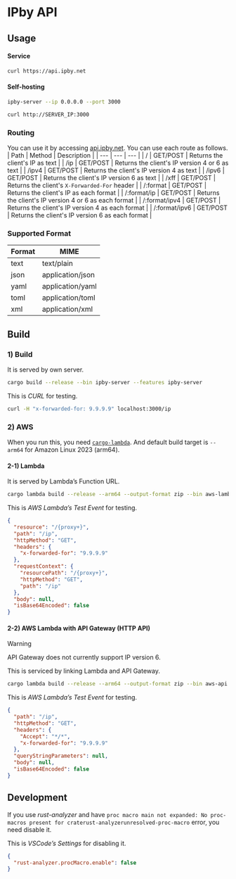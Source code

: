 # IPby API

## Usage

#### Service

```sh
curl https://api.ipby.net
```

#### Self-hosting

```sh
ipby-server --ip 0.0.0.0 --port 3000
```

```sh
curl http://SERVER_IP:3000
```

### Routing

You can use it by accessing [api.ipby.net](https://api.ipby.net). You can use each route as follows.
| Path | Method | Description |
| --- | --- | --- |
| / | GET/POST | Returns the client's IP as text |
| /ip | GET/POST | Returns the client's IP version 4 or 6 as text |
| /ipv4 | GET/POST | Returns the client's IP version 4 as text |
| /ipv6 | GET/POST | Returns the client's IP version 6 as text |
| /xff | GET/POST | Returns the client's `X-Forwarded-For` header |
| /:format | GET/POST | Returns the client's IP as each format |
| /:format/ip | GET/POST | Returns the client's IP version 4 or 6 as each format |
| /:format/ipv4 | GET/POST | Returns the client's IP version 4 as each format |
| /:format/ipv6 | GET/POST | Returns the client's IP version 6 as each format |

### Supported Format

| Format | MIME             |
| ------ | ---------------- |
| text   | text/plain       |
| json   | application/json |
| yaml   | application/yaml |
| toml   | application/toml |
| xml    | application/xml  |

## Build

### 1) Build

It is served by own server.

```sh
cargo build --release --bin ipby-server --features ipby-server
```

This is _CURL_ for testing.

```sh
curl -H "x-forwarded-for: 9.9.9.9" localhost:3000/ip
```

### 2) AWS

When you run this, you need [`cargo-lambda`](https://github.com/awslabs/aws-lambda-rust-runtime). And default build target is `--arm64` for Amazon Linux 2023 (arm64).

#### 2-1) Lambda

It is served by Lambda’s Function URL.

```sh
cargo lambda build --release --arm64 --output-format zip --bin aws-lambda --features aws-lambda
```

This is _AWS Lambda’s Test Event_ for testing.

```json
{
  "resource": "/{proxy+}",
  "path": "/ip",
  "httpMethod": "GET",
  "headers": {
    "x-forwarded-for": "9.9.9.9"
  },
  "requestContext": {
    "resourcePath": "/{proxy+}",
    "httpMethod": "GET",
    "path": "/ip"
  },
  "body": null,
  "isBase64Encoded": false
}
```

#### 2-2) AWS Lambda with API Gateway (HTTP API)

> [!WARNING]
> API Gateway does not currently support IP version 6.

This is serviced by linking Lambda and API Gateway.

```sh
cargo lambda build --release --arm64 --output-format zip --bin aws-api --features aws-api
```

This is _AWS Lambda’s Test Event_ for testing.

```json
{
  "path": "/ip",
  "httpMethod": "GET",
  "headers": {
    "Accept": "*/*",
    "x-forwarded-for": "9.9.9.9"
  },
  "queryStringParameters": null,
  "body": null,
  "isBase64Encoded": false
}
```

## Development

If you use _rust-analyzer_ and have `proc macro main not expanded: No proc-macros present for craterust-analyzerunresolved-proc-macro` error, you need disable it.

This is _VSCode’s Settings_ for disabling it.

```json
{
  "rust-analyzer.procMacro.enable": false
}
```
